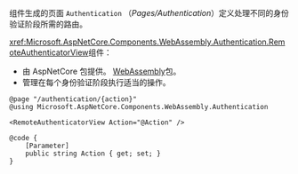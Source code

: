 组件生成的页面 `Authentication` （*Pages/Authentication*）定义处理不同的身份验证阶段所需的路由。

<xref:Microsoft.AspNetCore.Components.WebAssembly.Authentication.RemoteAuthenticatorView>组件：

* 由 AspNetCore 包提供。 [WebAssembly](https://www.nuget.org/packages/Microsoft.AspNetCore.Components.WebAssembly.Authentication/)包。
* 管理在每个身份验证阶段执行适当的操作。

```razor
@page "/authentication/{action}"
@using Microsoft.AspNetCore.Components.WebAssembly.Authentication

<RemoteAuthenticatorView Action="@Action" />

@code {
    [Parameter]
    public string Action { get; set; }
}
```
